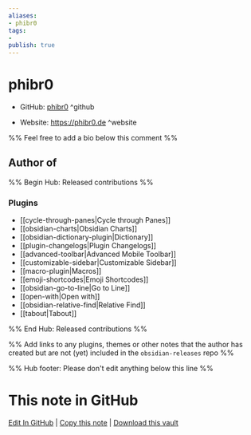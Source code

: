 ```yaml
---
aliases:
- phibr0
tags:
- 
publish: true
---
```


# phibr0

- GitHub: [phibr0](https://github.com/phibr0/) ^github
<!-- - Discord: `@` ^discord-->
- Website: <https://phibr0.de> ^website
<!-- - [[Publish sites|Publish site]]: ^publish-->

%% Feel free to add a bio below this comment %%


## Author of

%% Begin Hub: Released contributions %%
### Plugins
- [[cycle-through-panes|Cycle through Panes]]
- [[obsidian-charts|Obsidian Charts]]
- [[obsidian-dictionary-plugin|Dictionary]]
- [[plugin-changelogs|Plugin Changelogs]]
- [[advanced-toolbar|Advanced Mobile Toolbar]]
- [[customizable-sidebar|Customizable Sidebar]]
- [[macro-plugin|Macros]]
- [[emoji-shortcodes|Emoji Shortcodes]]
- [[obsidian-go-to-line|Go to Line]]
- [[open-with|Open with]]
- [[obsidian-relative-find|Relative Find]]
- [[tabout|Tabout]]

%% End Hub: Released contributions %%

%% Add links to any plugins, themes or other notes that the author has created but are not (yet) included in the `obsidian-releases` repo %%

<!--
### Unlisted plugins
-->

<!--
### Others
-->

<!--
## Sponsor this author
-->

<!-- - [[GitHub sponsors]]: [Sponsor @phibr0 on GitHub Sponsors](https://github.com/sponsors/phibr0) ^github-sponsor-->
<!-- - [[Buy me a coffee]]: <https://> ^buy-me-a-coffee-->
<!-- - [[PayPal]]: <https://> ^paypal-->
<!-- - [[Patreon]]: <https://> ^patreon-->

<!--
## Follow this author
-->

<!-- - [[YouTube Channels|On YouTube]]: <https://> ^youtube-->
<!-- - Twitter: <https://> ^twitter-->
<!-- - ... -->

%% Hub footer: Please don't edit anything below this line %%

# This note in GitHub

<span class="git-footer">[Edit In GitHub](https://github.dev/obsidian-community/obsidian-hub/blob/main/01%20-%20Community/People/phibr0.md "git-hub-edit-note") | [Copy this note](https://raw.githubusercontent.com/obsidian-community/obsidian-hub/main/01%20-%20Community/People/phibr0.md "git-hub-copy-note") | [Download this vault](https://github.com/obsidian-community/obsidian-hub/archive/refs/heads/main.zip "git-hub-download-vault") </span>
